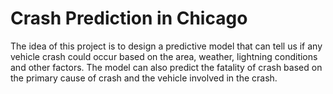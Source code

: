 # Crash Prediction in Chicago

The idea of this project is to design a predictive model that can tell us if any vehicle crash could occur based on the area, weather, lightning conditions
and other factors. The model can also predict the fatality of crash based on the primary cause of crash and the vehicle involved in the crash.
